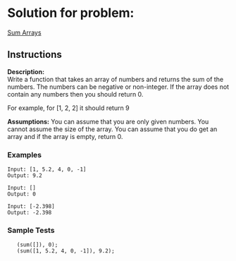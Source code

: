 # Solution for problem:

[Sum Arrays](https://www.codewars.com/kata/53dc54212259ed3d4f00071c/)

## Instructions

**Description:**  
Write a function that takes an array of numbers and returns the sum of the numbers. The numbers can be negative or non-integer. If the array does not contain any numbers then you should return 0.

For example, for [1, 2, 2] it should return 9

**Assumptions:**
You can assume that you are only given numbers.
You cannot assume the size of the array.
You can assume that you do get an array and if the array is empty, return 0.

### Examples

```plaintext
Input: [1, 5.2, 4, 0, -1]
Output: 9.2

Input: []
Output: 0

Input: [-2.398]
Output: -2.398
```

### Sample Tests

```plaintext
   (sum([]), 0);
   (sum([1, 5.2, 4, 0, -1]), 9.2);
```
